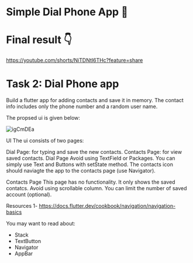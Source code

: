 # Simple Dial Phone App 🤙

# Final result 👇
https://youtube.com/shorts/NiTDNtI6THc?feature=share

# Task 2: Dial Phone app
Build a flutter app for adding contacts and save it in memory.
The contact info includes only the phone number and a random user name.

The propsed ui is given below:

![igCmDEa](https://user-images.githubusercontent.com/64174395/185819797-d2734216-1620-4eec-a58f-99005fd882cc.png)

UI
The ui consists of two pages:

Dial Page: for typing and save the new contacts.
Contacts Page: for view saved contacts.
Dial Page
Avoid using TextField or Packages. You can simply use Text and Buttons with setState method.
The contacts icon should naviagte the app to the contacts page (use Navigator).

Contacts Page
This page has no functionality. It only shows the saved contatcs. Avoid using scrollable column. You can limit the number of saved account (optional).

Resources
1- https://docs.flutter.dev/cookbook/navigation/navigation-basics

You may want to read about:
- Stack
- TextButton
- Navigator
- AppBar
